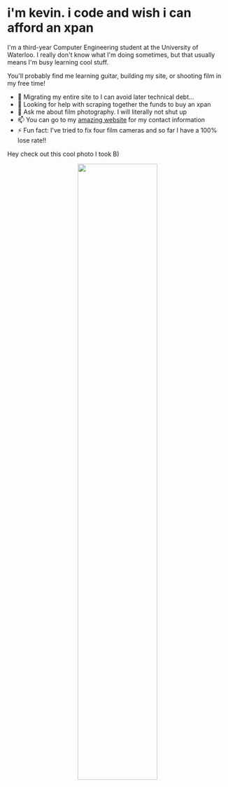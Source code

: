 # i'm kevin. i code and wish i can afford an xpan

I'm a third-year Computer Engineering student at the University of Waterloo. I really don't know what I'm doing sometimes, but that usually means I'm busy learning cool stuff.

You'll probably find me learning guitar, building my site, or shooting film in my free time!

- 🔭 Migrating my entire site to I can avoid later technical debt...
- 🤔 Looking for help with scraping together the funds to buy an xpan
- 💬 Ask me about film photography. I will literally not shut up
- 📫 You can go to my [amazing website](https://kevinistaking.pictures/) for my contact information
- ⚡ Fun fact: I've tried to fix four film cameras and so far I have a 100% lose rate!!

Hey check out this cool photo I took B)

<p align="center">
  <img src="https://user-images.githubusercontent.com/43940223/222878427-2df63344-78a4-4eba-93b5-f688941dae6b.jpg" width="60%" />
<p/>
